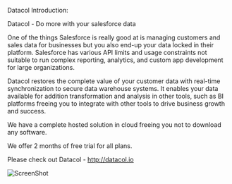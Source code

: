 Datacol Introduction:

Datacol - Do more with your salesforce data

One of the things Salesforce is really good at is managing customers and sales data for businesses but you also end-up your data locked in their platform. Salesforce has various API limits and usage constraints not suitable to run complex reporting, analytics, and custom app development for large organizations.

Datacol restores the complete value of your customer data with real-time synchronization to secure data warehouse systems. It enables your data available for addition transformation and analysis in other tools, such as BI platforms freeing you to integrate with other tools to drive business growth and success.

We have a complete hosted solution in cloud freeing you not to download any software.

We offer 2 months of free trial for all plans.

Please check out Datacol - http://datacol.io­

![ScreenShot](http://datacol.io/images/datacol-screen.png)
